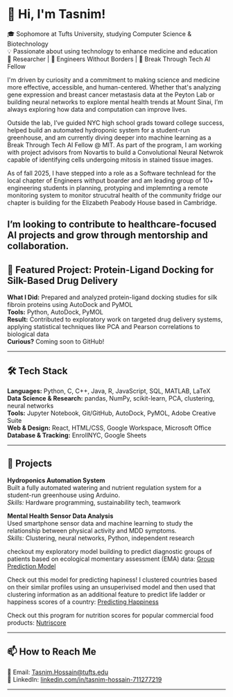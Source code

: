 

# 👋 Hi, I'm Tasnim!

🎓 Sophomore at Tufts University, studying Computer Science & Biotechnology  
💡 Passionate about using technology to enhance medicine and education  
🔬 Researcher | 🌱 Engineers Without Borders | 🤖 Break Through Tech AI Fellow  

I'm driven by curiosity and a commitment to making science and medicine more effective, accessible, and human-centered. Whether that's analyzing gene expression and breast cancer metastasis data at the Peyton Lab or building neural networks to explore mental health trends at Mount Sinai, I’m always exploring how data and computation can improve lives.

Outside the lab, I’ve guided NYC high school grads toward college success, helped build an automated hydroponic system for a student-run greenhouse, and am currently diving deeper into machine learning as a Break Through Tech AI Fellow @ MIT. As part of the program, I am working with project advisors from Novartis to build a Convolutional Neural Netwrok capable of identifying cells undergoing mitosis in stained tissue images. 

As of fall 2025, I have stepped into a role as a Software technlead for the local chapter of Engineers withput boarder and am leading  group of 10+ engineering students in planning, protyping and implemnting a remote monitoring system to monitor strucutral health of the community fridge our chapter is building for the Elizabeth Peabody House based in Cambridge.

I’m looking to contribute to healthcare-focused AI projects and grow through mentorship and collaboration.
---

## 🎯 Featured Project: Protein-Ligand Docking for Silk-Based Drug Delivery  
**What I Did:** Prepared and analyzed protein-ligand docking studies for silk fibroin proteins using AutoDock and PyMOL  
**Tools:** Python, AutoDock, PyMOL  
**Result:** Contributed to exploratory work on targeted drug delivery systems, applying statistical techniques like PCA and Pearson correlations to biological data  
**Curious?** Coming soon to GitHub!

---

## 🛠 Tech Stack
**Languages:** Python, C, C++, Java, R, JavaScript, SQL, MATLAB, LaTeX  
**Data Science & Research:** pandas, NumPy, scikit-learn, PCA, clustering, neural networks  
**Tools:** Jupyter Notebook, Git/GitHub, AutoDock, PyMOL, Adobe Creative Suite  
**Web & Design:** React, HTML/CSS, Google Workspace, Microsoft Office  
**Database & Tracking:** EnrollNYC, Google Sheets  

---

## 🚀 Projects

**Hydroponics Automation System**  
Built a fully automated watering and nutrient regulation system for a student-run greenhouse using Arduino.  
*Skills:* Hardware programming, sustainability tech, teamwork  

**Mental Health Sensor Data Analysis**  
Used smartphone sensor data and machine learning to study the relationship between physical activity and MDD symptoms.  
*Skills:* Clustering, neural networks, Python, independent research  

checkout my exploratory model building to predict diagnostic groups of patients based on ecological momentary assessment (EMA) data: [Group Prediction Model](https://github.com/tasnim13/diagnostic_group_prediction_model)

Check out this model for predicting hapiness! I clustered countries based on their similar profiles using an unsuperivised model and then used that clustering information as an additional feature to predict life ladder or happiness scores of a country: [Predicting Happiness](https://github.com/tasnim13/Happiness_Predictor)

Check out this program for nutrition scores for popular commercial food products: [Nutriscore](https://github.com/tasnim13/nutriscore)

---

## 📫 How to Reach Me

📧 Email: [Tasnim.Hossain@tufts.edu](mailto:Tasnim.Hossain@tufts.edu)  
💼 LinkedIn: [linkedin.com/in/tasnim-hossain-711277219](https://linkedin.com/in/tasnim-hossain-711277219)  

---
